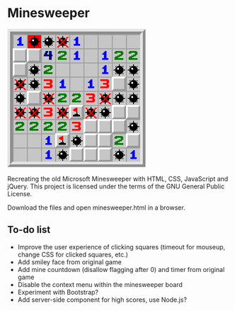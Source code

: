 # Minesweeper

![Sample Minesweeper play](./images/sample_play.png)

Recreating the old Microsoft Minesweeper with HTML, CSS, JavaScript and jQuery.
This project is licensed under the terms of the GNU General Public License.

Download the files and open minesweeper.html in a browser.

## To-do list
* Improve the user experience of clicking squares (timeout for mouseup, change
  CSS for clicked squares, etc.)
* Add smiley face from original game
* Add mine countdown (disallow flagging after 0) and timer from original game
* Disable the context menu within the minesweeper board
* Experiment with Bootstrap?
* Add server-side component for high scores, use Node.js?
